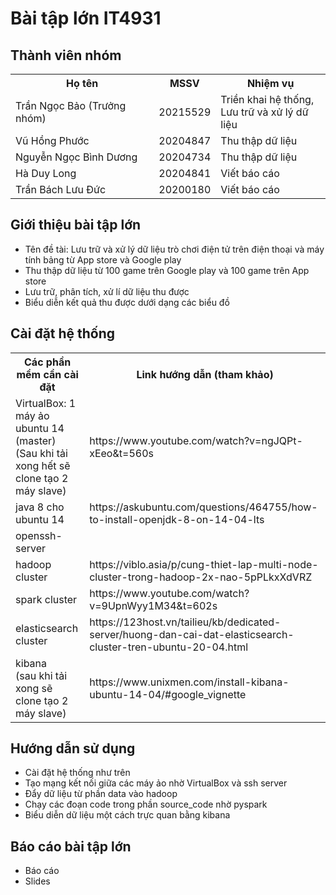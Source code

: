 # Bài tập lớn IT4931 
## Thành viên nhóm
<table>
  <tr>
    <th>Họ tên</th>
    <th>MSSV</th>
    <th>Nhiệm vụ</th>
  </tr>
<tr>
  <td>Trần Ngọc Bảo (Trưởng nhóm)</td>
  <td>20215529</td>
  <td>Triền khai hệ thống, <br> Lưu trữ và xử lý dữ liệu</td>
</tr>
<tr>
  <td>Vũ Hồng Phước</td>
  <td>20204847</td>
  <td>Thu thập dữ liệu</td>
</tr>
<tr>
  <td>Nguyễn Ngọc Bình Dương</td>
  <td>20204734</td>
  <td>Thu thập dữ liệu</td>
</tr>
<tr>
  <td>Hà Duy Long</td>
  <td>20204841</td>
  <td>Viết báo cáo</td>
</tr>
<tr>
  <td>Trần Bách Lưu Đức</td>
  <td>20200180</td>
  <td>Viết báo cáo</td>
</tr>
</table>

## Giới thiệu bài tập lớn
<ul>
  <li>Tên đề tài: Lưu trữ và xử lý dữ liệu trò chơi điện tử trên điện thoại và máy tính bảng từ App store và Google play </li>
  <li>Thu thập dữ liệu từ 100 game trên Google play và 100 game trên App store</li>
  <li>Lưu trữ, phân tích, xử lí dữ liệu thu được</li>
  <li>Biểu diễn kết quả thu được dưới dạng các biểu đồ</li>
</ul>

## Cài đặt hệ thống
<table>
  <tr>
    <th>Các phần mềm cần cài đặt</th>
    <th>Link hướng dẫn (tham khảo)</th>
  </tr>
  <tr>
    <td>VirtualBox: 1 máy ảo ubuntu 14 (master) <br> (Sau khi tải xong hết sẽ clone tạo 2 máy slave)</td>
    <td>https://www.youtube.com/watch?v=ngJQPt-xEeo&t=560s</td>
  </tr>
  <tr>
    <td>java 8 cho ubuntu 14</td>
    <td>https://askubuntu.com/questions/464755/how-to-install-openjdk-8-on-14-04-lts</td>
  </tr>
  <tr>
    <td>openssh-server</td>
    <td></td>
  </tr>
  <tr>
    <td>hadoop cluster</td>
    <td>https://viblo.asia/p/cung-thiet-lap-multi-node-cluster-trong-hadoop-2x-nao-5pPLkxXdVRZ</td>
  </tr>
  <tr>
    <td>spark cluster</td>
    <td>https://www.youtube.com/watch?v=9UpnWyy1M34&t=602s</td>
  </tr>
  <tr>
    <td>elasticsearch cluster</td>
    <td>https://123host.vn/tailieu/kb/dedicated-server/huong-dan-cai-dat-elasticsearch-cluster-tren-ubuntu-20-04.html</td>
  </tr>
  <tr>
    <td>kibana <br> (sau khi tải xong sẽ clone tạo 2 máy slave)</td>
    <td>https://www.unixmen.com/install-kibana-ubuntu-14-04/#google_vignette</td>
  </tr>
</table>

## Hướng dẫn sử dụng 
<ul>
  <li>Cài đặt hệ thống như trên</li>
  <li>Tạo mạng kết nối giữa các máy ảo nhờ VirtualBox và ssh server</li>
  <li>Đẩy dữ liệu từ phần data vào hadoop</li>
  <li>Chạy các đoạn code trong phần source_code nhờ pyspark</li>
  <li>Biểu diễn dữ liệu một cách trực quan bằng kibana</li>
</ul>

## Báo cáo bài tập lớn
<ul>
  <li>Báo cáo</li>
  <li>Slides</li>
</ul>

